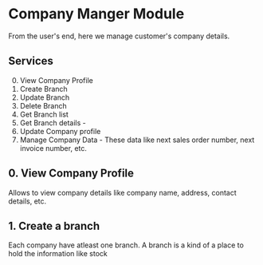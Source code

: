 # Company Manger Module

From the user's end, here we manage customer's company details.

## Services

0. View Company Profile
1. Create Branch 
2. Update Branch
3. Delete Branch
4. Get Branch list
5. Get Branch details - 
6. Update Company profile
7. Manage Company Data - These data like next sales order number, next invoice number, etc.

## 0. View Company Profile

Allows to view company details like company name, address, contact details, etc.

## 1. Create a branch

Each company have atleast one branch. A branch is a kind of a place to hold the information like stock
